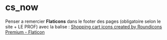 # cs_now

Penser a remercier **Flaticons** dans le footer des pages (obligatoire selon le site + LE PROF) avec la balise : <a href="https://www.flaticon.com/free-icons/shopping-cart" title="shopping cart icons">Shopping cart icons created by Roundicons Premium - Flaticon</a>
